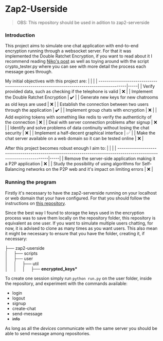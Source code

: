 # Zap2-Userside

> OBS: This repository should be used in adition to zap2-serverside

### Introduction

This project aims to simulate one chat application with end-to-end encryption running through a websocket server. For that it was implemented the Double Ratchet Encryption, if you want to read about it I recommend reading [Niko's post](https://nfil.dev/coding/encryption/python/double-ratchet-example/) as well as toying around with the script crypto_tester.py where you can see with more detail the process each message goes through.

My initial objectives with this project are:
  |                                                                                             |     |
  | --------------------------------------------------------------------------------------------|-----| 
  | Verify provided data, such as checking if the telephone is valid                            | :x: |
  | Implement the Double Ratchet Encryption                                                     | :heavy_check_mark: |
  | Generate new keys for new chatrooms as old keys are used                                    | :x: |
  | Establish the connection between two users through the application                          | :heavy_check_mark: |
  | Implement group chats with encryption                                                       | :x: |
  | Add expiring tokens with something like redis to verify the authenticity of the connection  | :x: |
  | Deal with server connection problems after signup                                           | :x: |
  | Identify and solve problems of data continuity without losing the chat security             | :x: |
  | Implement a half-decent graphical interface                                                 | :white_check_mark: |
  | Make the chat server available on a web domain so it can be tested online                   | :x: |

After this project becomes robust enough I aim to:
  |                                                                                                                         |     |
  | ------------------------------------------------------------------------------------------------------------------------|-----| 
  | Remove the server-side application making it a P2P application                                                          | :x: |
  | Study the possibility of using algorithms for Self-Balancing networks on the P2P web and it's impact on limiting errors | :x: |

### Running the program
Firstly it's necessary to have the zap2-serverside running on your localhost or web domain that your have configured. For that you should follow the instructions on [this repository](https://github.com/caiocaldeira3/zap2-serverside).

Since the best way I found to storage the keys used in the encryption process was to save them locally on the repository folder, this repository is equivalent as one user. If you want to simulate multiple users chatting, for now, it is advised to clone as many times as you want users. This also mean it might be necessary to ensure that you have the folder, creating it, if necessary:

├── zap2-userside  
│&nbsp;&nbsp;&nbsp;&nbsp;&nbsp;├── scripts  
│&nbsp;&nbsp;&nbsp;&nbsp;&nbsp;├── user  
│&nbsp;&nbsp;&nbsp;&nbsp;&nbsp;│&nbsp;&nbsp;&nbsp;&nbsp;&nbsp;├── util  
│&nbsp;&nbsp;&nbsp;&nbsp;&nbsp;│&nbsp;&nbsp;&nbsp;&nbsp;&nbsp;│&nbsp;&nbsp;&nbsp;&nbsp;&nbsp;├── <b>encrypted_keys*</b>  

To create one session simply run `python run.py` on the user folder, inside the repository, and experiment with the commands available:
  * login
  * logout
  * signup
  * create-chat
  * send-message
  * <del>info</del>  
 
As long as all the <i>devices</i> communicate with the same server you should be able to send message among repositories.  





